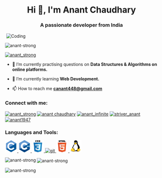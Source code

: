 <h1 align="center">Hi 👋, I'm Anant Chaudhary</h1>
<h3 align="center">A passionate developer from India</h3>
&nbsp<img align="center" alt="Coding" width="300" src="https://miro.medium.com/max/1272/1*ZSVmWGcc1weENb0ShawWxw.gif">

<p align="left"> <img src="https://komarev.com/ghpvc/?username=anant-strong&label=Profile%20views&color=0e75b6&style=flat" alt="anant-strong" /> </p>

<p align="left"> <a href="https://twitter.com/stoicanant" target="blank"><img src="https://img.shields.io/twitter/follow/anant_strong?logo=twitter&style=for-the-badge" alt="anant_strong" /></a> </p>

- 🔭 I’m currently practising questions on **Data Structures & Algorithms on online platforms.**

- 🌱 I’m currently learning **Web Development.**

- 📫 How to reach me **canant448@gmail.com**

<h3 align="left">Connect with me:</h3>
<p align="left">
<a href="https://twitter.com/anant_strong" target="blank"><img align="center" src="https://raw.githubusercontent.com/rahuldkjain/github-profile-readme-generator/master/src/images/icons/Social/twitter.svg" alt="anant_strong" height="30" width="40" /></a>
<a href="https://www.linkedin.com/in/anant-chaudhary-03b2ab202/" target="blank"><img align="center" src="https://raw.githubusercontent.com/rahuldkjain/github-profile-readme-generator/master/src/images/icons/Social/linked-in-alt.svg" alt="anant chaudhary" height="30" width="40" /></a>
<a href="https://www.codechef.com/users/an_ant18" target="blank"><img align="center" src="https://cdn.jsdelivr.net/npm/simple-icons@3.1.0/icons/codechef.svg" alt="anant_infinite" height="30" width="40" /></a>
<a href="https://codeforces.com/profile/striver_anant" target="blank"><img align="center" src="https://raw.githubusercontent.com/rahuldkjain/github-profile-readme-generator/master/src/images/icons/Social/codeforces.svg" alt="striver_anant" height="30" width="40" /></a>
<a href="https://www.leetcode.com/anant1947" target="blank"><img align="center" src="https://raw.githubusercontent.com/rahuldkjain/github-profile-readme-generator/master/src/images/icons/Social/leet-code.svg" alt="anant1947" height="30" width="40" /></a>
</p>

<h3 align="left">Languages and Tools:</h3>
<p align="left"> <a href="https://www.cprogramming.com/" target="_blank" rel="noreferrer"> <img src="https://raw.githubusercontent.com/devicons/devicon/master/icons/c/c-original.svg" alt="c" width="40" height="40"/> </a> <a href="https://www.w3schools.com/cpp/" target="_blank" rel="noreferrer"> <img src="https://raw.githubusercontent.com/devicons/devicon/master/icons/cplusplus/cplusplus-original.svg" alt="cplusplus" width="40" height="40"/> </a> <a href="https://www.w3schools.com/css/" target="_blank" rel="noreferrer"> <img src="https://raw.githubusercontent.com/devicons/devicon/master/icons/css3/css3-original-wordmark.svg" alt="css3" width="40" height="40"/> </a> <a href="https://git-scm.com/" target="_blank" rel="noreferrer"> <img src="https://www.vectorlogo.zone/logos/git-scm/git-scm-icon.svg" alt="git" width="40" height="40"/> </a> <a href="https://www.w3.org/html/" target="_blank" rel="noreferrer"> <img src="https://raw.githubusercontent.com/devicons/devicon/master/icons/html5/html5-original-wordmark.svg" alt="html5" width="40" height="40"/> </a> <a href="https://www.linux.org/" target="_blank" rel="noreferrer"> <img src="https://raw.githubusercontent.com/devicons/devicon/master/icons/linux/linux-original.svg" alt="linux" width="40" height="40"/> </a> </p>

<p><img align="left" src="https://github-readme-stats.vercel.app/api/top-langs?username=anant-strong&show_icons=true&locale=en&layout=compact" alt="anant-strong" /></p>
<p>&nbsp;<img align="center" src="https://github-readme-stats.vercel.app/api?username=anant-strong&show_icons=true&locale=en" alt="anant-strong" /></p>

<p><img align="center" src="https://github-readme-streak-stats.herokuapp.com/?user=anant-strong&" alt="anant-strong" /></p>
